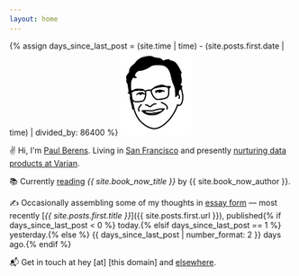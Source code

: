 ```yaml
---
layout: home
---
```

{% assign days_since_last_post = (site.time | time) - (site.posts.first.date | time) | divided_by: 86400 %}
<img src="/assets/images/pmb.avatar.tr.png" width="25%" height="25%">

✌ Hi, I'm [Paul Berens](/infobox/). Living in [San Francisco](/sf/) and presently [nurturing data products at Varian](/bio/).

📚 Currently [reading](/books/) *{{ site.book_now_title }}* by {{ site.book_now_author }}.

✍ Occasionally assembling some of my thoughts in [essay form](/blog/) — most recently [*{{ site.posts.first.title }}*]({{ site.posts.first.url }}), published{% if days_since_last_post < 0 %} today.{% elsif days_since_last_post == 1 %} yesterday.{% else %} {{ days_since_last_post | number_format: 2 }} days ago.{% endif %}

📬 Get in touch at hey [at] [this domain] and [elsewhere](/contact/).